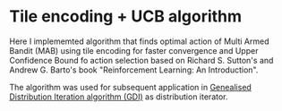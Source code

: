 # Tile encoding + UCB algorithm

Here I implememted algorithm that finds optimal action of Multi Armed Bandit (MAB) using tile encoding for faster convergence
and Upper Confidence Bound fo action selection based on Richard S. Sutton's and Andrew G. Barto's book "Reinforcement Learning: An Introduction".  

The algorithm was used for subsequent application in [Genealised Distribution Iteration algorithm (GDI)](https://arxiv.org/abs/2106.06232) as
distribution iterator.  
